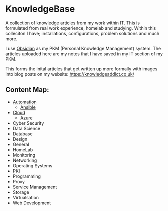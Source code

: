 # KnowledgeBase
A collection of knowledge articles from my work within IT. This is formulated from real work experience, homelab and studying.
Within this colleciton I have; installations, configurations, problem solutions and much more.

I use [Obsidian](https://obsidian.md/) as my PKM (Personal Knowledge Management) system. The articles uploaded here are my notes that I have saved in my IT section of my PKM.

This forms the inital articles that get written up more formally with images into blog posts on my website: https://knowledgeaddict.co.uk/

## Content Map:
- [Automation](https://github.com/SamSwinson/KnowledgeBase/tree/main/Automation)
  - [Ansible](https://github.com/SamSwinson/KnowledgeBase/tree/main/Automation/Ansible)
- [Cloud](https://github.com/SamSwinson/KnowledgeBase/tree/main/Cloud)
  - [Azure](https://github.com/SamSwinson/KnowledgeBase/tree/main/Cloud/Azure)
- Cyber Security
- Data Science
- Database
- Design
- General
- HomeLab
- Monitoring
- Networking
- Operating Systems
- PKI
- Programming
- Proxy
- Service Management
- Storage
- Virtualsation
- Web Development

